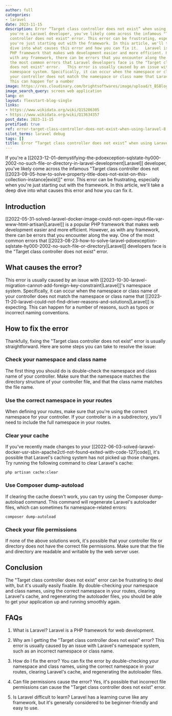 ```yaml
---
author: full
categories:
- laravel
date: 2023-11-15
description: Error “Target class controller does not exist” when using Laravel 8   If
  you're a Laravel developer, you've likely come across the infamous "Target class
  controller does not exist" error. This error can be frustrating, especially when
  you're just starting out with the framework. In this article, we'll take a deep
  dive into what causes this error and how you can fix it.   Laravel is a popular
  PHP framework that makes web development easier and more efficient. However, as
  with any framework, there can be errors that you encounter along the way. One of
  the most common errors that Laravel developers face is the "Target class controller
  does not exist" error.   This error is usually caused by an issue with Laravel's
  namespace system. Specifically, it can occur when the namespace or class name of
  your controller does not match the namespace or class name that Laravel is expecting.
  This can happen for a number
image: https://res.cloudinary.com/brightsoftwares/image/upload/t_BSBlogImage/v1/brightsoftwares.com.blog/_rSRv9T98G4
image_search_query: screen web application
lang: en
layout: flexstart-blog-single
links:
- https://www.wikidata.org/wiki/Q15206305
- https://www.wikidata.org/wiki/Q13634357
post_date: 2023-11-15
pretified: true
ref: error-target-class-controller-does-not-exist-when-using-laravel-8
silot_terms: laravel debug
tags: []
title: Error “Target class controller does not exist” when using Laravel 8
---
```


If you're a [[2023-12-01-demystifying-the-pdoexception-sqlstate-hy000-2002-no-such-file-or-directory-in-laravel-development|Laravel]] developer, you've likely come across the infamous "Target class controller does not [[2023-09-05-how-to-solve-property-title-does-not-exist-on-this-collection-instance|exist]]" error. This error can be frustrating, especially when you're just starting out with the framework. In this article, we'll take a deep dive into what causes this error and how you can fix it.

## Introduction

[[2022-05-31-solved-laravel-docker-image-could-not-open-input-file-var-www-html-artisan|Laravel]] is a popular PHP framework that makes web development easier and more efficient. However, as with any framework, there can be errors that you encounter along the way. One of the most common errors that [[2023-08-23-how-to-solve-laravel-pdoexception-sqlstate-hy000-2002-no-such-file-or-directory|Laravel]] developers face is the "Target class controller does not exist" error.

## What causes the error?

This error is usually caused by an issue with [[2023-10-30-laravel-migration-cannot-add-foreign-key-constraint|Laravel]]'s namespace system. Specifically, it can occur when the namespace or class name of your controller does not match the namespace or class name that [[2023-11-20-laravel-could-not-find-driver-reasons-and-solutions|Laravel]] is expecting. This can happen for a number of reasons, such as typos or incorrect naming conventions.

## How to fix the error

Thankfully, fixing the "Target class controller does not exist" error is usually straightforward. Here are some steps you can take to resolve the issue:

### Check your namespace and class name

The first thing you should do is double-check the namespace and class name of your controller. Make sure that the namespace matches the directory structure of your controller file, and that the class name matches the file name.

### Use the correct namespace in your routes

When defining your routes, make sure that you're using the correct namespace for your controller. If your controller is in a subdirectory, you'll need to include the full namespace in your routes.

### Clear your cache

If you've recently made changes to your [[2022-06-03-solved-laravel-docker-usr-sbin-apache2ctl-not-found-exited-with-code-127|code]], it's possible that Laravel's caching system has not picked up those changes. Try running the following command to clear Laravel's cache:


`php artisan cache:clear`

### Use Composer dump-autoload

If clearing the cache doesn't work, you can try using the Composer dump-autoload command. This command will regenerate Laravel's autoloader files, which can sometimes fix namespace-related errors:



`composer dump-autoload`

### Check your file permissions

If none of the above solutions work, it's possible that your controller file or directory does not have the correct file permissions. Make sure that the file and directory are readable and writable by the web server user.

## Conclusion

The "Target class controller does not exist" error can be frustrating to deal with, but it's usually easily fixable. By double-checking your namespace and class names, using the correct namespace in your routes, clearing Laravel's cache, and regenerating the autoloader files, you should be able to get your application up and running smoothly again.

## FAQs

1.  What is Laravel? Laravel is a PHP framework for web development.
    
2.  Why am I getting the "Target class controller does not exist" error? This error is usually caused by an issue with Laravel's namespace system, such as an incorrect namespace or class name.
    
3.  How do I fix the error? You can fix the error by double-checking your namespace and class names, using the correct namespace in your routes, clearing Laravel's cache, and regenerating the autoloader files.
    
4.  Can file permissions cause the error? Yes, it's possible that incorrect file permissions can cause the "Target class controller does not exist" error.
    
5.  Is Laravel difficult to learn? Laravel has a learning curve like any framework, but it's generally considered to be beginner-friendly and easy to use.